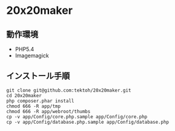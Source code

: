 20x20maker
==========

動作環境
--------
* PHP5.4
* Imagemagick

インストール手順
----------------

    git clone git@github.com:tektoh/20x20maker.git
    cd 20x20maker
    php composer.phar install
    chmod 666 -R app/tmp
    chmod 666 -R app/webroot/thumbs
    cp -v app/Config/core.php.sample app/Config/core.php
    cp -v app/Config/database.php.sample app/Config/database.php
